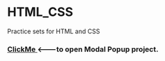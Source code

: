 # HTML_CSS
 Practice sets for HTML and CSS
<h3><a href="https://modalpopupproject.netlify.app/" target="_blank">ClickMe </a><---to open Modal Popup project. </h3>

